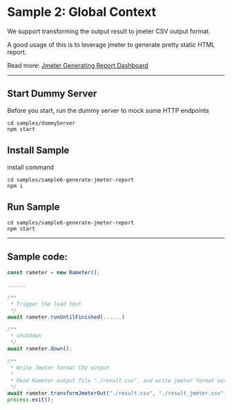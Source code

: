 # Sample 2: Global Context

We support transforming the output result to jmeter CSV output format.

A good usage of this is to leverage jmeter to generate pretty static HTML report.

Read more: [Jmeter Generating Report Dashboard](https://jmeter.apache.org/usermanual/generating-dashboard.html)

-------

## Start Dummy Server

Before you start, run the dummy server to mock some HTTP endpoints
```
cd samples/dummyServer
npm start
```

## Install Sample

install command
```
cd samples/sample6-generate-jmeter-report
npm i
```

## Run Sample

```
cd samples/sample6-generate-jmeter-report
npm start
```

------

## Sample code: 
```javascript
const rameter = new Rameter();

......

/**
 * Trigger the load test
 */
await rameter.runUntilFinished(......)

/**
 * shutdown
 */
await rameter.down();

/**
 * Write Jmeter format CSV output
 * 
 * Read Rameter output file "./result.csv", and write jmeter format output "./result_jmeter.csv"
 */
await rameter.transformJmeterOut("./result.csv", "./result_jmeter.csv");
process.exit();

```